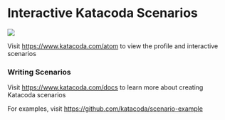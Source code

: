 # Interactive Katacoda Scenarios

[![](http://shields.katacoda.com/katacoda/atom/count.svg)](https://www.katacoda.com/atom "Get your profile on Katacoda.com")

Visit https://www.katacoda.com/atom to view the profile and interactive scenarios

### Writing Scenarios
Visit https://www.katacoda.com/docs to learn more about creating Katacoda scenarios

For examples, visit https://github.com/katacoda/scenario-example
